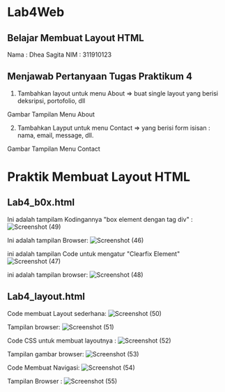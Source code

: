 # Lab4Web
## Belajar Membuat Layout HTML

Nama : Dhea Sagita
NIM : 311910123

## Menjawab Pertanyaan Tugas Praktikum 4
1. Tambahkan layout untuk menu About => buat single layout yang berisi deksripsi, portofolio, dll

Gambar Tampilan Menu About


2. Tambahkan Layput untuk menu Contact => yang berisi form isisan : nama, email, message, dll.

Gambar Tampilan Menu Contact


# Praktik Membuat Layout HTML
## Lab4_b0x.html

Ini adalah tampilam Kodingannya "box element dengan tag div" :
![Screenshot (49)](https://user-images.githubusercontent.com/81453793/115727627-fa5cfd80-a3ad-11eb-9b71-c683050b2fb5.png)


Ini adalah tampilan Browser:
![Screenshot (46)](https://user-images.githubusercontent.com/81453793/115721532-56248800-a3a8-11eb-87f5-0dad3daccdc0.png)

ini adalah tampilan Code untuk mengatur "Clearfix Element"
![Screenshot (47)](https://user-images.githubusercontent.com/81453793/115727786-24aebb00-a3ae-11eb-833a-4aa6708ab580.png)

ini adalah tampilan browser:
![Screenshot (48)](https://user-images.githubusercontent.com/81453793/115727906-3beda880-a3ae-11eb-8d1b-8ba76aa29d85.png)

## Lab4_layout.html

Code membuat Layout sederhana:
![Screenshot (50)](https://user-images.githubusercontent.com/81453793/115730802-cdf6b080-a3b0-11eb-9f54-670a66e13389.png)

Tampilan browser:
![Screenshot (51)](https://user-images.githubusercontent.com/81453793/115731066-08604d80-a3b1-11eb-9079-38cf608c0f47.png)

Code CSS untuk membuat layoutnya :
![Screenshot (52)](https://user-images.githubusercontent.com/81453793/115732611-51fd6800-a3b2-11eb-860a-13d71ef379ba.png)

Tampilan gambar browser:
![Screenshot (53)](https://user-images.githubusercontent.com/81453793/115732738-735e5400-a3b2-11eb-83e2-fcc2033a0107.png)

Code Membuat Navigasi:
![Screenshot (54)](https://user-images.githubusercontent.com/81453793/115733359-026b6c00-a3b3-11eb-9978-060b2bcccdc5.png)

Tampilan Browser :
![Screenshot (55)](https://user-images.githubusercontent.com/81453793/115733429-1616d280-a3b3-11eb-8ad4-d68a67bfa58e.png)






